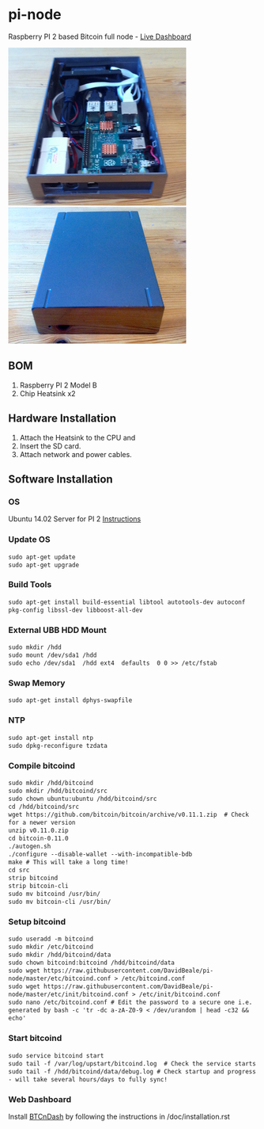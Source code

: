 # pi-node
Raspberry PI 2 based Bitcoin full node - [Live Dashboard](http://pi-node.bealearts.co.uk)

[![Open Case](img/open-case-small.jpg)](https://raw.githubusercontent.com/DavidBeale/pi-node/master/img/open-case.jpg)
[![Closed Case](img/closed-case-small.jpg)](https://raw.githubusercontent.com/DavidBeale/pi-node/master/img/closed-case.jpg)

## BOM
1. Raspberry PI 2 Model B
2. Chip Heatsink x2

## Hardware Installation

1. Attach the Heatsink to the CPU and 
2. Insert the SD card.
3. Attach network and power cables.


## Software Installation

### OS
Ubuntu 14.02 Server for PI 2 [Instructions](http://blog.bobbyallen.me/2015/05/17/setting-up-and-running-a-server-with-ubuntu-server-14-04-on-raspberry-pi-2/)

### Update OS
```shell
sudo apt-get update
sudo apt-get upgrade
```

### Build Tools
```shell
sudo apt-get install build-essential libtool autotools-dev autoconf pkg-config libssl-dev libboost-all-dev
```

### External UBB HDD Mount
```shell
sudo mkdir /hdd
sudo mount /dev/sda1 /hdd
sudo echo /dev/sda1  /hdd ext4  defaults  0 0 >> /etc/fstab
```

### Swap Memory
```shell
sudo apt-get install dphys-swapfile
```

### NTP
```shell
sudo apt-get install ntp
sudo dpkg-reconfigure tzdata
```

### Compile bitcoind
```shell
sudo mkdir /hdd/bitcoind
sudo mkdir /hdd/bitcoind/src
sudo chown ubuntu:ubuntu /hdd/bitcoind/src
cd /hdd/bitcoind/src
wget https://github.com/bitcoin/bitcoin/archive/v0.11.1.zip  # Check for a newer version
unzip v0.11.0.zip
cd bitcoin-0.11.0
./autogen.sh
./configure --disable-wallet --with-incompatible-bdb
make # This will take a long time!
cd src
strip bitcoind
strip bitcoin-cli
sudo mv bitcoind /usr/bin/
sudo mv bitcoin-cli /usr/bin/
```

### Setup bitcoind
```shell
sudo useradd -m bitcoind
sudo mkdir /etc/bitcoind
sudo mkdir /hdd/bitcoind/data
sudo chown bitcoind:bitcoind /hdd/bitcoind/data
sudo wget https://raw.githubusercontent.com/DavidBeale/pi-node/master/etc/bitcoind.conf > /etc/bitcoind.conf
sudo wget https://raw.githubusercontent.com/DavidBeale/pi-node/master/etc/init/bitcoind.conf > /etc/init/bitcoind.conf
sudo nano /etc/bitcoind.conf # Edit the password to a secure one i.e. generated by bash -c 'tr -dc a-zA-Z0-9 < /dev/urandom | head -c32 && echo'
```

### Start bitcoind
```shell
sudo service bitcoind start
sudo tail -f /var/log/upstart/bitcoind.log  # Check the service starts
sudo tail -f /hdd/bitcoind/data/debug.log # Check startup and progress - will take several hours/days to fully sync!
```
### Web Dashboard
Install [BTCnDash](https://bitbucket.org/mattdoiron/btcndash) by following the instructions in /doc/installation.rst
